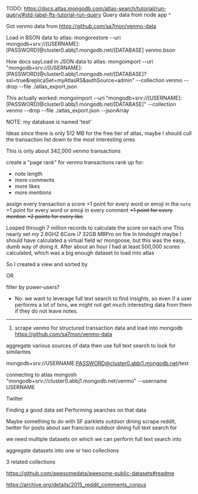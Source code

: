 TODO: 
https://docs.atlas.mongodb.com/atlas-search/tutorial/run-query/#std-label-fts-tutorial-run-query
Query data from node app ^

Got venmo data from https://github.com/sa7mon/venmo-data

Load in BSON data to atlas:
 mongorestore --uri mongodb+srv://[USERNAME]:[PASSWORD]@cluster0.abbj1.mongodb.net/[DATABASE] venmo.bson


How docs sayLoad in JSON data to atlas:
mongoimport --uri "mongodb+srv://[USERNAME]:[PASSWORD]@cluster0.abbj1.mongodb.net/[DATABASE]?ssl=true&replicaSet=myAtlasRS&authSource=admin" --collection venmo --drop --file ./atlas_export.json

This actually worked:
mongoimport --uri "mongodb+srv://[USERNAME]:[PASSWORD]@cluster0.abbj1.mongodb.net/[DATABASE]" --collection venmo --drop --file ./atlas_export.json --jsonArray 

NOTE: my database is named 'test'

Ideas
since there is only 512 MB for the free tier of atlas, maybe I should cull the 
transaction list down to the most interesting ones

This is only about 342,000 venmo transactions

create a "page rank" for venmo transactions 
rank up for:
- note length
- more comments 
- more likes
- more mentions

assign every transaction a score
+1 point for every word or emoji in the `note`
+1 point for every word or emoji in every comment
~~+1 point for every mention~~
~~+2 points for every like~~

Looped through 7 million records to calculate the score on each one
This nearly set my 2.6GHZ 6Core i7 32GB MBPro on fire
In hindsight maybe I should have calculated a virtual field w/ mongoose, but this was the easy, dumb way of doing it. 
After about an hour I had at least 500,000 scores calculated, which was a big enough dataset to load into atlas

So I created a view and sorted by 


OR 

filter by power-users? 
- No: we want to leverage full text search to find insights, so even if a user performs a lot of txns, we might not get much interesting
data from them if they do not leave notes. 

---

1. scrape venmo for structured transaction data and load into mongodb
https://github.com/sa7mon/venmo-data

aggregate various sources of data then use full text search to look for 
similarites

mongodb+srv://USERNAME:PASSWORD@cluster0.abbj1.mongodb.net/test


connecting to atlas
mongosh "mongodb+srv://cluster0.abbj1.mongodb.net/venmo" --username USERNAME 

Twitter 

Finding a good data set
Performing searches on that data

Maybe something to do with SF parklets 
outdoor dining
scrape reddit, twitter for posts about san francisco outdoor dining
full text search for 

we need multiple datasets on which we can perform full text search into

aggregate datasets into one or two collections

3 related collections


https://github.com/awesomedata/awesome-public-datasets#readme

https://archive.org/details/2015_reddit_comments_corpus
